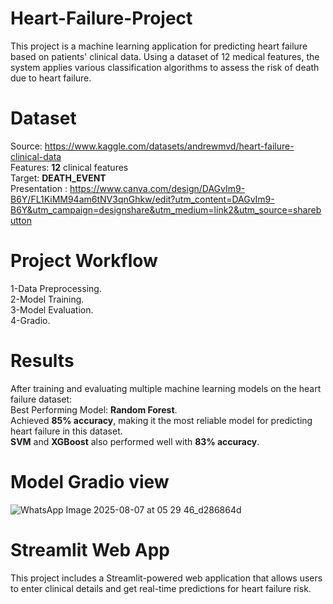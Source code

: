# Heart-Failure-Project
This project is a machine learning application for predicting heart failure based on patients' clinical data. Using a dataset of 12 medical features, the system applies various classification algorithms to assess the risk of death due to heart failure.

# Dataset
Source: https://www.kaggle.com/datasets/andrewmvd/heart-failure-clinical-data<br>
Features: **12** clinical features<br>
Target: **DEATH_EVENT**<br>
Presentation : https://www.canva.com/design/DAGvIm9-B6Y/FL1KiMM94am6tNV3qnGhkw/edit?utm_content=DAGvIm9-B6Y&utm_campaign=designshare&utm_medium=link2&utm_source=sharebutton <br>

# Project Workflow
1-Data Preprocessing.<br>
2-Model Training.<br>
3-Model Evaluation.<br>
4-Gradio.

# Results
After training and evaluating multiple machine learning models on the heart failure dataset:<br>
Best Performing Model: **Random Forest**.<br>
Achieved **85% accuracy**, making it the most reliable model for predicting heart failure in this dataset.<br>
**SVM** and **XGBoost** also performed well with **83% accuracy**.

# Model Gradio view
![WhatsApp Image 2025-08-07 at 05 29 46_d286864d](https://github.com/user-attachments/assets/b2fb4b79-0270-4c30-a601-e75a8a51ecbb)

# Streamlit Web App
This project includes a Streamlit-powered web application that allows users to enter clinical details and get real-time predictions for heart failure risk.
